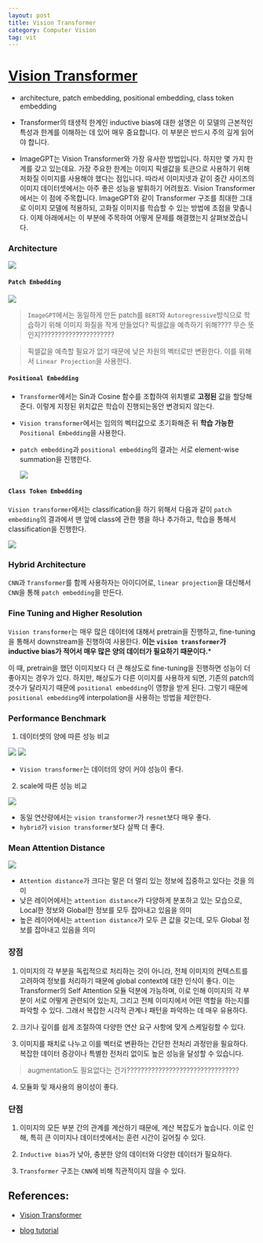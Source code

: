 ```yaml
---
layout: post
title: Vision Transformer
category: Computer Vision
tag: vit
---
```



# [Vision Transformer](https://arxiv.org/abs/2010.11929)

- architecture, patch embedding, positional embedding, class token embedding
- Transformer의 태생적 한계인 inductive bias에 대한 설명은 이 모델의 근본적인 특성과 한계를 이해하는 데 있어 매우 중요합니다. 이 부분은 반드시 주의 깊게 읽어야 합니다.

- ImageGPT는 Vision Transformer와 가장 유사한 방법입니다. 하지만 몇 가지 한계를 갖고 있는데요. 가장 주요한 한계는 이미지 픽셀값을 토큰으로 사용하기 위해 저화질 이미지를 사용해야 했다는 점입니다. 따라서 이미지넷과 같이 중간 사이즈의 이미지 데이터셋에서는 아주 좋은 성능을 발휘하기 어려웠죠. Vision Transformer에서는 이 점에 주목합니다. ImageGPT와 같이 Transformer 구조를 최대한 그대로 이미지 모델에 적용하되, 고화질 이미지를 학습할 수 있는 방법에 초점을 맞춥니다. 이제 아래에서는 이 부분에 주목하여 어떻게 문제를 해결했는지 살펴보겠습니다.

### Architecture

<img src='/assets/vision_transformer/arch.png'>

#### `Patch Embedding`

<img src='/assets/vision_transformer/patch_embedding.png'>

> `ImageGPT`에서는 동일하게 만든 patch를 `BERT`와 `Autoregressive`방식으로 학습하기 위해 이미지 화질을 작게 만들었다? 픽셀값을 예측하기 위해???? 무슨 뜻인지?????????????????????

> 픽셀값을 예측할 필요가 없기 때문에 낮은 차원의 벡터로만 변환한다. 이를 위해서 `Linear Projection`을 사용한다. 


#### `Positional Embedding`

- `Transformer`에서는 Sin과 Cosine 함수를 조합하여 위치별로 **고정된** 값을 할당해준다. 이렇게 지정된 위치값은 학습이 진행되는동안 변경되지 않는다. 

- `Vision transformer`에서는 임의의 벡터값으로 초기화해준 뒤 **학습 가능한** `Positional Embedding`을 사용한다.

- `patch embedding`과 `positional embedding`의 결과는 서로 element-wise summation을 진행한다. 

    <img src='/assets/vision_transformer/patch_plus_positional.png'>

#### `Class Token Embedding`

`Vision transformer`에서는 classification을 하기 위해서 다음과 같이 `patch embedding`의 결과에서 맨 앞에 class에 관한 행을 하나 추가하고, 학습을 통해서 classification을 진행한다. 

<img src='/assets/vision_transformer/class_token_embedding.png'>

### Hybrid Architecture 

`CNN`과 `Transformer`를 함께 사용하자는 아이디어로, `linear projection`을 대신해서 `CNN`을 통해 `patch embedding`을 만든다. 

### Fine Tuning and Higher Resolution

`Vision transformer`는 매우 많은 데이터에 대해서 pretrain을 진행하고, fine-tuning을 통해서 downstream을 진행하여 사용한다. **이는 `vision transformer`가 inductive bias가 적어서 매우 많은 양의 데이터가 필요하기 때문이다.*** 

이 때, pretrain을 했던 이미지보다 더 큰 해상도로 fine-tuning을 진행하면 성능이 더 좋아지는 경우가 있다. 하지만, 해상도가 다른 이미지를 사용하게 되면, 기존의 patch의 갯수가 달라지기 때문에 `positional embedding`이 영향을 받게 된다. 그렇기 때문에 `positional embedding`에 interpolation을 사용하는 방법을 제안한다. 

### Performance Benchmark

1. 데이터셋의 양에 따른 성능 비교 

<img src='/assets/vision_transformer/pretraining_datsaet.png'>

<img src='/assets/vision_transformer/pretraining_datsaet_2.png'>

- `Vision transformer`는 데이터의 양이 커야 성능이 좋다.

2. scale에 따른 성능 비교 

<img src='/assets/vision_transformer/scale.png'>

- 동일 연산량에서는 `vision transformer`가 `resnet`보다 매우 좋다. 
- `hybrid`가 `vision transformer`보다 살짝 더 좋다. 

### Mean Attention Distance 

<img src='/assets/vision_transformer/mean_attn_dist.png'>

- `Attention distance`가 크다는 말은 더 멀리 있는 정보에 집중하고 있다는 것을 의미
- 낮은 레이어에서는 `attention distance`가 다양하게 분포하고 있는 모습으로, Local한 정보와 Global한 정보를 모두 잡아내고 있음을 의미
- 높은 레이어에서는 `attention distance`가 모두 큰 값을 갖는데, 모두 Global 정보를 잡아내고 있음을 의미

### 장점

1. 이미지의 각 부분을 독립적으로 처리하는 것이 아니라, 전체 이미지의 컨텍스트를 고려하여 정보를 처리하기 때문에 global context에 대한 인식이 좋다. 이는 Transformer의 Self Attention 모듈 덕분에 가능하며, 이로 인해 이미지의 각 부분이 서로 어떻게 관련되어 있는지, 그리고 전체 이미지에서 어떤 역할을 하는지를 파악할 수 있다. 그래서 복잡한 시각적 관계나 패턴을 파악하는 데 매우 유용하다.

2. 크기나 깊이를 쉽게 조절하여 다양한 연산 요구 사항에 맞게 스케일링할 수 있다. 

3. 이미지를 패치로 나누고 이를 벡터로 변환하는 간단한 전처리 과정만을 필요하다. 복잡한 데이터 증강이나 특별한 전처리 없이도 높은 성능을 달성할 수 있습니다. 

> augmentation도 필요없다는 건가????????????????????????????????

4. 모듈화 및 재사용의 용이성이 좋다.

### 단점

1. 이미지의 모든 부분 간의 관계를 계산하기 때문에, 계산 복잡도가 높습니다. 이로 인해, 특히 큰 이미지나 데이터셋에서는 훈련 시간이 길어질 수 있다.

2. `Inductive bias`가 낮아, 충분한 양의 데이터와 다양한 데이터가 필요하다. 

3. `Transformer` 구조는 `CNN`에 비해 직관적이지 않을 수 있다. 


## References:

- [Vision Transformer](https://arxiv.org/abs/2010.11929)

- [blog tutorial](https://ffighting.net/deep-learning-paper-review/vision-model/vision-transformer/)

